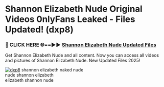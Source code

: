 # Shannon Elizabeth Nude Original Videos 0nlyFans Leaked - Files Updated! (dxp8)

<h3>🔴 CLICK HERE 🌐==►► <a href="https://tinyurl.com/4mcuefdz" rel="nofollow">Shannon Elizabeth Nude Updated Files</a></h3>

Get Shannon Elizabeth Nude and all content. Now you can access all videos and pictures of Shannon Elizabeth Nude. New Updated Files 2025!

[![dxp8](https://i.imgur.com/StAQSOY.gif)](https://tinyurl.com/4mcuefdz)
shannon elizabeth naked nude<br>
nude shannon elizabeth<br>
elizabeth shannon nude